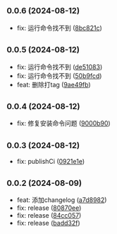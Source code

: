 ## <small>0.0.6 (2024-08-12)</small>

* fix: 运行命令找不到 ([8bc821c](https://github.com/ywenhao/create-act/commit/8bc821c317626f5e16c3b4a8b194ed0d39b02800))



## <small>0.0.5 (2024-08-12)</small>

* fix: 运行命令找不到 ([de51083](https://github.com/ywenhao/create-act/commit/de51083d1c49a00760b4aa13e8f79460a08c3650))
* fix: 运行命令找不到 ([50b9fcd](https://github.com/ywenhao/create-act/commit/50b9fcd4cb4cd090eb8d290aac28e494601cde37))
* feat: 删除打tag ([9ae49fb](https://github.com/ywenhao/create-act/commit/9ae49fb4da2c6dc86f00fb4731351ffac25e22c7))



## <small>0.0.4 (2024-08-12)</small>

* fix: 修复安装命令问题 ([9000b90](https://github.com/ywenhao/create-act/commit/9000b9055bc9fb5ecdc1eac49a8e009ff1b50000))



## <small>0.0.3 (2024-08-12)</small>

* fix: publishCi ([0921e1e](https://github.com/ywenhao/create-act/commit/0921e1e3cbd3e2e68c8f32dc787fee797eaa4fa7))



## <small>0.0.2 (2024-08-09)</small>

* feat: 添加changelog ([a7d8982](https://github.com/ywenhao/create-act/commit/a7d8982f7a9b8bed9f1ed59dd6e5995a008cfed8))
* fix: release ([80870ee](https://github.com/ywenhao/create-act/commit/80870eee79298e6b0f372c54d5d7c7426f3dd470))
* fix: release ([84cc057](https://github.com/ywenhao/create-act/commit/84cc05716aaa371bd403f6336872a1f312f19217))
* fix: release ([badd32f](https://github.com/ywenhao/create-act/commit/badd32f8abdb03081aebaeb445203e49276788df))



